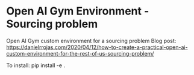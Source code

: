 # Open AI Gym Environment - Sourcing problem
Open AI Gym custom environment for a sourcing problem
Blog post: https://danielrrojas.com/2020/04/12/how-to-create-a-practical-open-ai-custom-environment-for-the-rest-of-us-sourcing-problem/

To install: pip install -e .